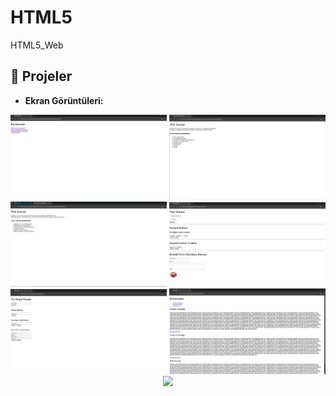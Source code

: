 # HTML5
HTML5_Web

## 📁 **Projeler**

- **Ekran Görüntüleri:**
<div align="center">
  <img src="./photos/Anasayfa.png" width="250"/>
  <img src="./photos/Anasayfa_webTasarım.png" width="250"/>
  <img src="./photos/Anasayfa_YazılımUzmanlığı.png" width="250"/>

  <img src="./photos/checkbox.png" width="250"/>
  <img src="./photos/form.png" width="250"/>
  

  <img src="./photos/Kurslar.png" width="250"/>
  <img src="./photos/Kurslar_1" width="250"/>

</div>
